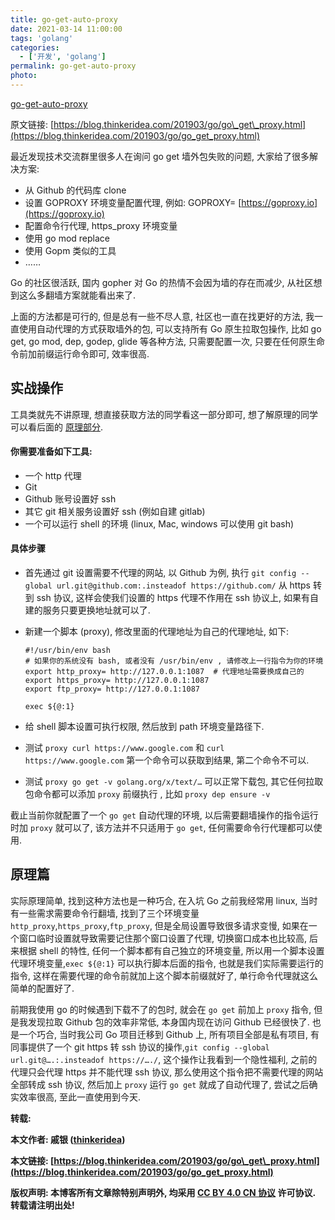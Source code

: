 ```yaml
---
title: go-get-auto-proxy
date: 2021-03-14 11:00:00
tags: 'golang'
categories:
  - ['开发', 'golang']
permalink: go-get-auto-proxy
photo:
---
```


[go-get-auto-proxy](https://segmentfault.com/a/1190000018610099)

原文链接: [https://blog.thinkeridea.com/201903/go/go\_get\_proxy.html](https://blog.thinkeridea.com/201903/go/go_get_proxy.html)

最近发现技术交流群里很多人在询问 go get 墙外包失败的问题, 大家给了很多解决方案:

*   从 Github 的代码库 clone
*   设置 GOPROXY 环境变量配置代理, 例如: GOPROXY= [https://goproxy.io](https://goproxy.io)
*   配置命令行代理, https\_proxy 环境变量
*   使用 go mod replace
*   使用 Gopm 类似的工具
*   ……

Go 的社区很活跃, 国内 gopher 对 Go 的热情不会因为墙的存在而减少, 从社区想到这么多翻墙方案就能看出来了.

上面的方法都是可行的, 但是总有一些不尽人意, 社区也一直在找更好的方法, 我一直使用自动代理的方式获取墙外的包, 可以支持所有 Go 原生拉取包操作, 比如 go get, go mod, dep, godep, glide 等各种方法, 只需要配置一次, 只要在任何原生命令前加前缀运行命令即可, 效率很高.

<!--more-->

## 实战操作

工具类就先不讲原理, 想直接获取方法的同学看这一部分即可, 想了解原理的同学可以看后面的 [原理部分](#%E5%8E%9F%E7%90%86%E7%AF%87).

#### 你需要准备如下工具:

*   一个 http 代理
*   Git
*   Github 账号设置好 ssh
*   其它 git 相关服务设置好 ssh (例如自建 gitlab)
*   一个可以运行 shell 的环境 (linux, Mac, windows 可以使用 git bash)

#### 具体步骤

*   首先通过 git 设置需要不代理的网站, 以 Github 为例, 执行 `git config --global url.git@github.com:.insteadof https://github.com/` 从 https 转到 ssh 协议, 这样会使我们设置的 https 代理不作用在 ssh 协议上, 如果有自建的服务只要更换地址就可以了.
*   新建一个脚本 (proxy), 修改里面的代理地址为自己的代理地址, 如下:

    ```
    #!/usr/bin/env bash
    # 如果你的系统没有 bash, 或者没有 /usr/bin/env , 请修改上一行指令为你的环境
    export http_proxy= http://127.0.0.1:1087  # 代理地址需要换成自己的
    export https_proxy= http://127.0.0.1:1087
    export ftp_proxy= http://127.0.0.1:1087

    exec ${@:1}
    ```
*   给 shell 脚本设置可执行权限, 然后放到 path 环境变量路径下.
*   测试 `proxy curl https://www.google.com` 和 `curl https://www.google.com` 第一个命令可以获取到结果, 第二个命令不可以.
*   测试 `proxy go get -v golang.org/x/text/…` 可以正常下载包, 其它任何拉取包命令都可以添加 `proxy` 前缀执行 , 比如 `proxy dep ensure -v`

截止当前你就配置了一个 `go get` 自动代理的环境, 以后需要翻墙操作的指令运行时加 `proxy` 就可以了, 该方法并不只适用于 `go get`, 任何需要命令行代理都可以使用.

## 原理篇

实际原理简单, 找到这种方法也是一种巧合, 在入坑 Go 之前我经常用 linux, 当时有一些需求需要命令行翻墙, 找到了三个环境变量 `http_proxy`,`https_proxy`,`ftp_proxy`, 但是全局设置导致很多请求变慢, 如果在一个窗口临时设置就导致需要记住那个窗口设置了代理, 切换窗口成本也比较高, 后来根据 shell 的特性, 任何一个脚本都有自己独立的环境变量, 所以用一个脚本设置代理环境变量,`exec ${@:1}` 可以执行脚本后面的指令, 也就是我们实际需要运行的指令, 这样在需要代理的命令前就加上这个脚本前缀就好了, 单行命令代理就这么简单的配置好了.

前期我使用 go 的时候遇到下载不了的包时, 就会在 `go get` 前加上 `proxy` 指令, 但是我发现拉取 Github 包的效率非常低, 本身国内现在访问 Github 已经很快了. 也是一个巧合, 当时我公司 Go 项目迁移到 Github 上, 所有项目全部是私有项目, 有同事提供了一个 git https 转 ssh 协议的操作,`git config --global url.git@….:.insteadof https://…./`, 这个操作让我看到一个隐性福利, 之前的代理只会代理 https 并不能代理 ssh 协议, 那么使用这个指令把不需要代理的网站全部转成 ssh 协议, 然后加上 `proxy` 运行 `go get` 就成了自动代理了, 尝试之后确实效率很高, 至此一直使用到今天.

**转载:**

**本文作者: 戚银 ([thinkeridea](https://blog.thinkeridea.com/))**

**本文链接: [https://blog.thinkeridea.com/201903/go/go\_get\_proxy.html](https://blog.thinkeridea.com/201903/go/go_get_proxy.html)**

**版权声明: 本博客所有文章除特别声明外, 均采用 [CC BY 4.0 CN 协议](http://creativecommons.org/licenses/by/4.0/deed.zh) 许可协议. 转载请注明出处!**
